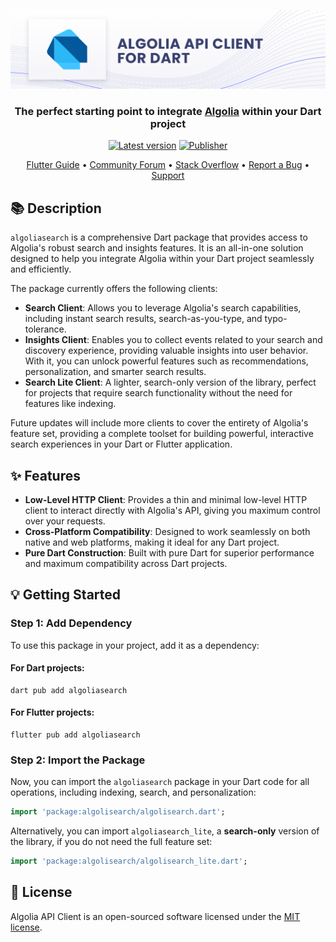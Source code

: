 <!-- centered logo -->
<p align="center">
  <a href="https://www.algolia.com">
    <img alt="Algolia for Dart" src="https://raw.githubusercontent.com/algolia/algoliasearch-client-common/master/banners/dart.png" >
  </a>
</p>

<!-- centered project introduction -->
<h3 align="center">
  The perfect starting point to integrate <a href="https://algolia.com" target="_blank">Algolia</a> within your Dart project
</h3>

<!-- centered badges -->
<p align="center">
  <a href="https://pub.dartlang.org/packages/algoliasearch"><img src="https://img.shields.io/pub/v/algoliasearch.svg" alt="Latest version"/></a>
  <a href="https://pub.dev/packages/algoliasearch/publisher"><img src="https://img.shields.io/pub/publisher/algoliasearch.svg" alt="Publisher"/></a>
</p>

<!-- quick links -->
<p align="center">
  <a href="https://www.algolia.com/doc/guides/building-search-ui/what-is-instantsearch/flutter/" target="_blank">Flutter Guide</a>  •
  <a href="https://discourse.algolia.com" target="_blank">Community Forum</a>  •
  <a href="https://stackoverflow.com/questions/tagged/algolia" target="_blank">Stack Overflow</a>  •
  <a href="https://github.com/algolia/algoliasearch-client-dart/issues" target="_blank">Report a Bug</a>  •
  <a href="https://www.algolia.com/support" target="_blank">Support</a>
</p>

## 📚 Description

`algoliasearch` is a comprehensive Dart package that provides access to Algolia's robust search and insights features. It is an all-in-one solution designed to help you integrate Algolia within your Dart project seamlessly and efficiently.

The package currently offers the following clients:

- **Search Client**: Allows you to leverage Algolia's search capabilities, including instant search results, search-as-you-type, and typo-tolerance.
- **Insights Client**: Enables you to collect events related to your search and discovery experience, providing valuable insights into user behavior. With it, you can unlock powerful features such as recommendations, personalization, and smarter search results.
- **Search Lite Client**: A lighter, search-only version of the library, perfect for projects that require search functionality without the need for features like indexing.

Future updates will include more clients to cover the entirety of Algolia's feature set, providing a complete toolset for building powerful, interactive search experiences in your Dart or Flutter application.

## ✨ Features

- **Low-Level HTTP Client**: Provides a thin and minimal low-level HTTP client to interact directly with Algolia's API, giving you maximum control over your requests.
- **Cross-Platform Compatibility**: Designed to work seamlessly on both native and web platforms, making it ideal for any Dart project.
- **Pure Dart Construction**: Built with pure Dart for superior performance and maximum compatibility across Dart projects.

## 💡 Getting Started

### Step 1: Add Dependency

To use this package in your project, add it as a dependency:

#### For Dart projects:

```shell
dart pub add algoliasearch
```

#### For Flutter projects:

```shell
flutter pub add algoliasearch
```

### Step 2: Import the Package

Now, you can import the `algoliasearch` package in your Dart code for all operations, including indexing, search, and personalization:

```dart
import 'package:algolisearch/algolisearch.dart';
```

Alternatively, you can import `algoliasearch_lite`, a **search-only** version of the library, if you do not need the full feature set:

```dart
import 'package:algolisearch/algolisearch_lite.dart';
```

## 📄 License

Algolia API Client is an open-sourced software licensed under the [MIT license](LICENSE).
